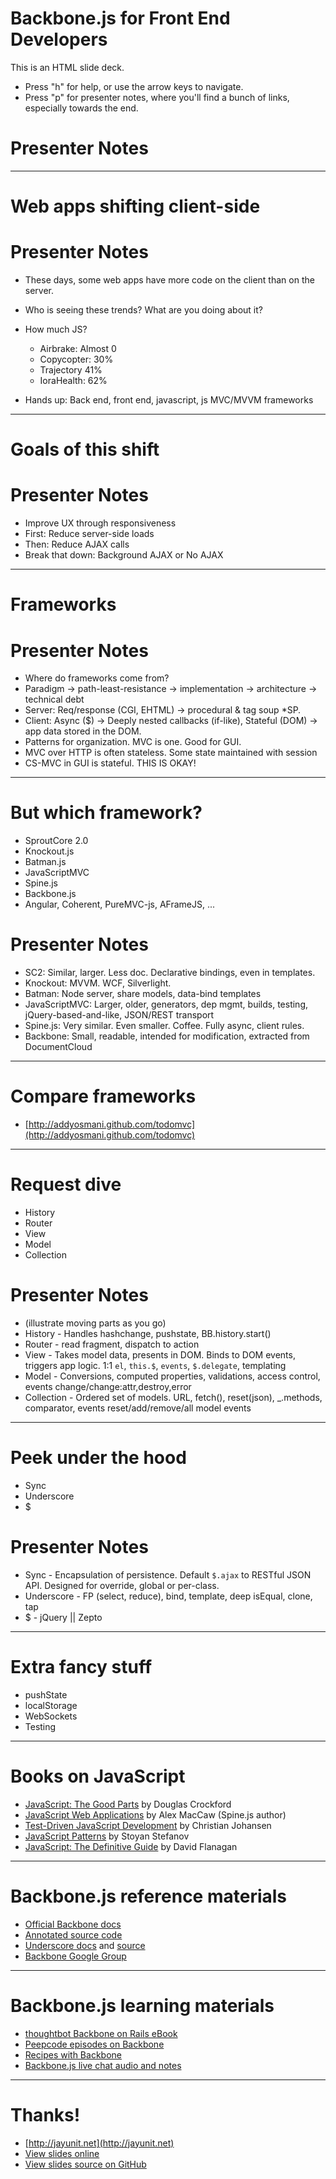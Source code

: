 # Backbone.js for Front End Developers

This is an HTML slide deck.

* Press "h" for help, or use the arrow keys to navigate.
* Press "p" for presenter notes, where you'll find a bunch of links, especially towards the end.

# Presenter Notes

---
# Web apps shifting client-side

# Presenter Notes

* These days, some web apps have more code on the client than on the server.
* Who is seeing these trends?  What are you doing about it?
* How much JS?

    * Airbrake: Almost 0
    * Copycopter: 30%
    * Trajectory 41%
    * IoraHealth: 62%

* Hands up: Back end, front end, javascript, js MVC/MVVM frameworks 

---
# Goals of this shift

# Presenter Notes

* Improve UX through responsiveness
* First: Reduce server-side loads
* Then: Reduce AJAX calls
* Break that down: Background AJAX or No AJAX

---
# Frameworks

# Presenter Notes

* Where do frameworks come from?
* Paradigm -> path-least-resistance -> implementation -> architecture -> technical debt
* Server: Req/response (CGI, EHTML) -> procedural & tag soup *SP.
* Client: Async ($) -> Deeply nested callbacks (if-like), Stateful (DOM) -> app data stored in the DOM.
* Patterns for organization.  MVC is one.  Good for GUI.
* MVC over HTTP is often stateless.  Some state maintained with session
* CS-MVC in GUI is stateful.  THIS IS OKAY!

---
# But which framework?

* SproutCore 2.0
* Knockout.js
* Batman.js
* JavaScriptMVC
* Spine.js
* Backbone.js
* Angular, Coherent, PureMVC-js, AFrameJS, ...

# Presenter Notes

* SC2: Similar, larger.  Less doc.  Declarative bindings, even in templates.
* Knockout: MVVM.  WCF, Silverlight.
* Batman: Node server, share models, data-bind templates
* JavaScriptMVC: Larger, older, generators, dep mgmt, builds, testing, jQuery-based-and-like, JSON/REST transport
* Spine.js: Very similar.  Even smaller.  Coffee.  Fully async, client rules.
* Backbone: Small, readable, intended for modification, extracted from DocumentCloud

---
# Compare frameworks

* [http://addyosmani.github.com/todomvc](http://addyosmani.github.com/todomvc)

---
# Request dive

* History
* Router
* View
* Model
* Collection

# Presenter Notes

* (illustrate moving parts as you go)
* History - Handles hashchange, pushstate, BB.history.start()
* Router - read fragment, dispatch to action
* View - Takes model data, presents in DOM.  Binds to DOM events, triggers app logic.  1:1 `el`, `this.$`, `events`, `$.delegate`, templating
* Model - Conversions, computed properties, validations, access control, events change/change:attr,destroy,error
* Collection - Ordered set of models.  URL, fetch(), reset(json), _.methods, comparator, events reset/add/remove/all model events

---
# Peek under the hood

* Sync
* Underscore
* $

# Presenter Notes

* Sync - Encapsulation of persistence. Default `$.ajax` to RESTful JSON API.  Designed for override, global or per-class.
* Underscore -  FP (select, reduce), bind, template, deep isEqual, clone, tap
* $ - jQuery || Zepto

---
# Extra fancy stuff

* pushState
* localStorage
* WebSockets
* Testing

---
# Books on JavaScript

* [JavaScript: The Good Parts](http://shop.oreilly.com/product/9780596517748.do) by Douglas Crockford
* [JavaScript Web Applications](http://shop.oreilly.com/product/0636920018421.do) by Alex MacCaw (Spine.js author)
* [Test-Driven JavaScript Development](http://tddjs.com/) by Christian Johansen
* [JavaScript Patterns](http://shop.oreilly.com/product/9780596806767.do) by Stoyan Stefanov
* [JavaScript: The Definitive Guide](http://shop.oreilly.com/product/9780596805531.do) by David Flanagan

---
# Backbone.js reference materials

* [Official Backbone docs](http://documentcloud.github.com/backbone/)
* [Annotated source code](http://documentcloud.github.com/backbone/docs/backbone.html)
* [Underscore docs](http://documentcloud.github.com/underscore/) and [source](http://documentcloud.github.com/underscore/docs/underscore.html)
* [Backbone Google Group](https://groups.google.com/group/backbonejs)

---
# Backbone.js learning materials

* [thoughtbot Backbone on Rails eBook](http://workshops.thoughtbot.com/backbone-js-on-rails)
* [Peepcode episodes on Backbone](http://peepcode.com/products/backbone-js)
* [Recipes with Backbone](http://recipeswithbackbone.com/)
* [Backbone.js live chat audio and notes](http://workshops.thoughtbot.com/pages/backbone-js-on-rails-qa-live-chat-1)

---
# Thanks!

* [http://jayunit.net](http://jayunit.net)
* [View slides online](http://jayunit.net/backbone-front-end-presentation)
* [View slides source on GitHub](http://github.com/jasonm/backbone-front-end-presentation/tree/gh-pages)
